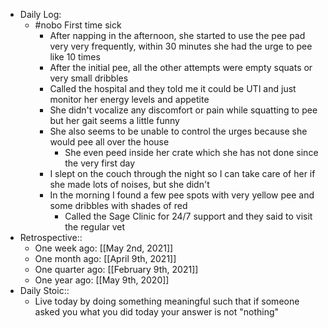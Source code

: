 - Daily Log:
    - #nobo First time sick
        - After napping in the afternoon, she started to use the pee pad very very frequently, within 30 minutes she had the urge to pee like 10 times
        - After the initial pee, all the other attempts were empty squats or very small dribbles
        - Called the hospital and they told me it could be UTI and just monitor her energy levels and appetite
        - She didn't vocalize any discomfort or pain while squatting to pee but her gait seems a little funny
        - She also seems to be unable to control the urges because she would pee all over the house
            - She even peed inside her crate which she has not done since the very first day
        - I slept on the couch through the night so I can take care of her if she made lots of noises, but she didn't
        - In the morning I found a few pee spots with very yellow pee and some dribbles with shades of red
            - Called the Sage Clinic for 24/7 support and they said to visit the regular vet
- Retrospective::
    - One week ago: [[May 2nd, 2021]]
    - One month ago: [[April 9th, 2021]]
    - One quarter ago: [[February 9th, 2021]]
    - One year ago: [[May 9th, 2020]]
- Daily Stoic::
    - Live today by doing something meaningful such that if someone asked you what you did today your answer is not "nothing"
